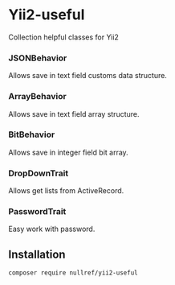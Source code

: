 Yii2-useful
=====================
Collection helpful classes for Yii2

### JSONBehavior
Allows save in text field customs data structure.
### ArrayBehavior
Allows save in text field array structure.
### BitBehavior
Allows save in integer field bit array.
### DropDownTrait
Allows get lists from ActiveRecord.
### PasswordTrait
Easy work with password.

## Installation
```bash
composer require nullref/yii2-useful
```
